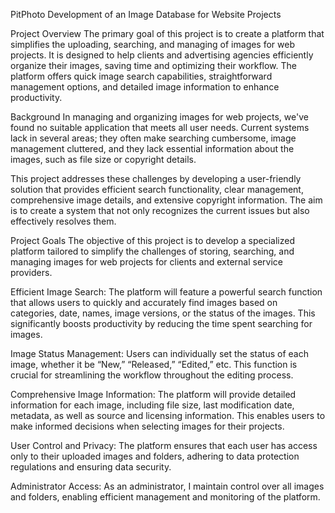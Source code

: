 PitPhoto
Development of an Image Database for Website Projects

Project Overview
The primary goal of this project is to create a platform that simplifies the uploading, searching, and managing of images for web projects. It is designed to help clients and advertising agencies efficiently organize their images, saving time and optimizing their workflow. The platform offers quick image search capabilities, straightforward management options, and detailed image information to enhance productivity.

Background
In managing and organizing images for web projects, we've found no suitable application that meets all user needs. Current systems lack in several areas; they often make searching cumbersome, image management cluttered, and they lack essential information about the images, such as file size or copyright details.

This project addresses these challenges by developing a user-friendly solution that provides efficient search functionality, clear management, comprehensive image details, and extensive copyright information. The aim is to create a system that not only recognizes the current issues but also effectively resolves them.

Project Goals
The objective of this project is to develop a specialized platform tailored to simplify the challenges of storing, searching, and managing images for web projects for clients and external service providers.

Efficient Image Search: The platform will feature a powerful search function that allows users to quickly and accurately find images based on categories, date, names, image versions, or the status of the images. This significantly boosts productivity by reducing the time spent searching for images.

Image Status Management: Users can individually set the status of each image, whether it be “New,” “Released,” “Edited,” etc. This function is crucial for streamlining the workflow throughout the editing process.

Comprehensive Image Information: The platform will provide detailed information for each image, including file size, last modification date, metadata, as well as source and licensing information. This enables users to make informed decisions when selecting images for their projects.

User Control and Privacy: The platform ensures that each user has access only to their uploaded images and folders, adhering to data protection regulations and ensuring data security.

Administrator Access: As an administrator, I maintain control over all images and folders, enabling efficient management and monitoring of the platform.
